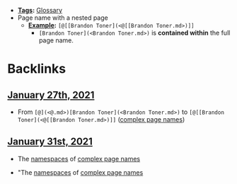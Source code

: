 - **[Tags](<Tags.md>):** [Glossary](<Glossary.md>)
- Page name with a nested page 
    - **[Example](<Example.md>):** `[@[[Brandon Toner](<@[[Brandon Toner.md>)]]`
        - `[Brandon Toner](<Brandon Toner.md>)` is **contained within** the full page name.

# Backlinks
## [January 27th, 2021](<January 27th, 2021.md>)
- From `[@](<@.md>)[Brandon Toner](<Brandon Toner.md>)` to `[@[[Brandon Toner](<@[[Brandon Toner.md>)]]` ([complex page names](<complex page names.md>))

## [January 31st, 2021](<January 31st, 2021.md>)
- The [namespaces]([namespaces](<namespaces.md>)) of [complex page names](<complex page names.md>)

- "The [namespaces]([namespaces](<namespaces.md>)) of [complex page names](<complex page names.md>)

